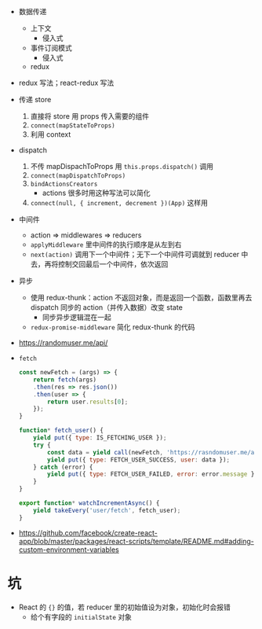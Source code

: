 - 数据传递
  - 上下文
      - 侵入式
  - 事件订阅模式
      - 侵入式
  - redux
- redux 写法；react-redux 写法
- 传递 store
    1.  直接将 store 用 props 传入需要的组件
    1.  `connect(mapStateToProps)`
    1.  利用 context 
- dispatch
    1. 不传 mapDispachToProps 用 `this.props.dispatch()` 调用
    1. `connect(mapDispatchToProps)`
    2. `bindActionsCreators`
        - actions 很多时用这种写法可以简化
    3. `connect(null, { increment, decrement })(App)` 这样用
- 中间件
    - action => middlewares => reducers
    - `applyMiddleware` 里中间件的执行顺序是从左到右
    - `next(action)` 调用下一个中间件；无下一个中间件可调就到 reducer 中去，再将控制交回最后一个中间件，依次返回
- 异步
    - 使用 redux-thunk：action 不返回对象，而是返回一个函数，函数里再去 dispatch 同步的 action（并传入数据）改变 state
        - 同步异步逻辑混在一起
    - `redux-promise-middleware` 简化 redux-thunk 的代码
- https://randomuser.me/api/
- `fetch`

    ```jsx
    const newFetch = (args) => {
        return fetch(args)
        .then(res => res.json())
        .then(user => {
            return user.results[0];
        });
    }

    function* fetch_user() {
        yield put({ type: IS_FETCHING_USER });
        try {
            const data = yield call(newFetch, 'https://rasndomuser.me/api/');
            yield put({ type: FETCH_USER_SUCCESS, user: data });  
        } catch (error) {
            yield put({ type: FETCH_USER_FAILED, error: error.message });
        }
    }

    export function* watchIncrementAsync() {
        yield takeEvery('user/fetch', fetch_user);
    }
    ```

- https://github.com/facebook/create-react-app/blob/master/packages/react-scripts/template/README.md#adding-custom-environment-variables
# 坑
- React 的 `{}` 的值，若 reducer 里的初始值设为对象，初始化时会报错
    - 给个有字段的 `initialState` 对象